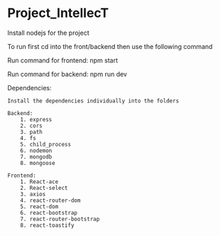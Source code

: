 # Project_IntellecT
Install nodejs for the project 

To run first cd into the front/backend then use the following command

Run command for frontend: npm start

Run command for backend: npm run dev

Dependencies:
	
	Install the dependencies individually into the folders
	
	Backend:
		1. express
		2. cors
		3. path
		4. fs
		5. child_process
		6. nodemon
		7. mongodb
		8. mongoose
	
	Frontend:
		1. React-ace
		2. React-select
		3. axios
		4. react-router-dom
		5. react-dom
		6. react-bootstrap
		7. react-router-bootstrap
		8. react-toastify
